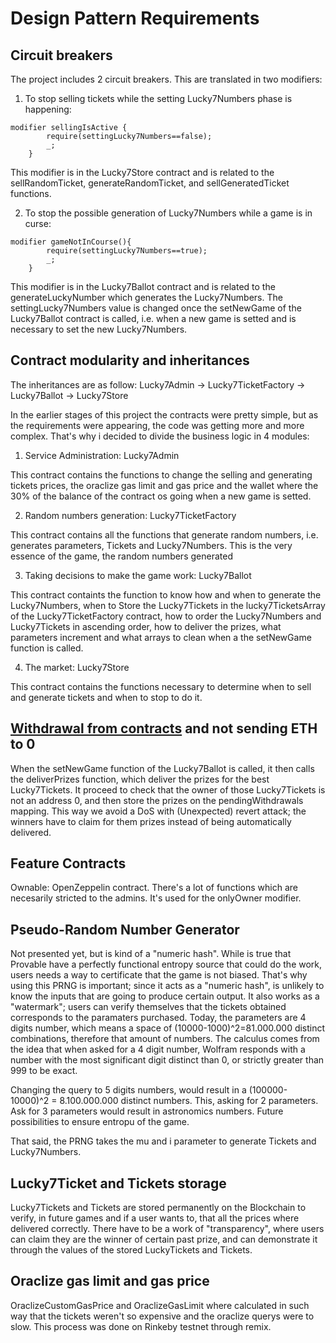 # Design Pattern Requirements
## Circuit breakers
The project includes 2 circuit breakers. This are translated in two modifiers:

1. To stop selling tickets while the setting Lucky7Numbers phase is happening:
```
modifier sellingIsActive {
        require(settingLucky7Numbers==false);
        _;
    }
```
This modifier is in the Lucky7Store contract and is related to the sellRandomTicket, generateRandomTicket, and sellGeneratedTicket functions.

2. To stop the possible generation of Lucky7Numbers while a game is in curse:
```
modifier gameNotInCourse(){
        require(settingLucky7Numbers==true);
        _;
    }
```
This modifier is in the Lucky7Ballot contract and is related to the generateLuckyNumber which generates the Lucky7Numbers. The settingLucky7Numbers value is changed once the setNewGame of the Lucky7Ballot contract is called, i.e. when a new game is setted and is necessary to set the new Lucky7Numbers.

## Contract modularity and inheritances
The inheritances are as follow:
Lucky7Admin -> Lucky7TicketFactory -> Lucky7Ballot -> Lucky7Store

In the earlier stages of this project the contracts were pretty simple, but as the requirements were appearing, the code was getting more and more complex.
That's why i decided to divide the business logic in 4 modules:

1. Service Administration: Lucky7Admin

This contract contains the functions to change the selling and generating tickets prices, the oraclize gas limit and gas price and the wallet where the 30%
of the balance of the contract os going when a new game is setted.

2. Random numbers generation: Lucky7TicketFactory

This contract contains all the functions that generate random numbers, i.e. generates parameters, Tickets and Lucky7Numbers. This is the very essence of the game, the random numbers generated

3. Taking decisions to make the game work: Lucky7Ballot

This contract containts the function to know how and when to generate the Lucky7Numbers, when to Store the Lucky7Tickets in the lucky7TicketsArray of the Lucky7TicketFactory contract, how to order the Lucky7Numbers and Lucky7Tickets in ascending order, how to deliver the prizes, what parameters increment and what arrays to clean when a the setNewGame function is called.

4. The market: Lucky7Store

This contract contains the functions necessary to determine when to sell and generate tickets and when to stop to do it.


## [Withdrawal from contracts](https://solidity.readthedocs.io/en/v0.4.24/common-patterns.html#withdrawal-from-contracts) and not sending ETH to 0
When the setNewGame function of the Lucky7Ballot is called, it then calls the deliverPrizes function, which deliver the prizes for the best Lucky7Tickets. It proceed to check that the owner of those Lucky7Tickets is not an address 0, and then store the prizes on the pendingWithdrawals mapping. This way we avoid a DoS with (Unexpected) revert attack; the winners have to claim for them prizes instead of being automatically delivered.

## Feature Contracts
Ownable: OpenZeppelin contract. There's a lot of functions which are necesarily stricted to the admins. It's used for the onlyOwner modifier.


## Pseudo-Random Number Generator
Not presented yet, but is kind of a "numeric hash". While is true that Provable have a perfectly functional entropy source that could do the work, users needs a way to certificate that the game is not biased. That's why using this PRNG is important; since it acts as a "numeric hash", is unlikely to know the inputs that are going to produce certain output. It also works as a "watermark"; users can verify themselves that the tickets obtained corresponds to the paramaters purchased. Today, the parameters are 4 digits number, which means a space of (10000-1000)^2=81.000.000 distinct combinations, therefore that amount of numbers. The calculus comes from the idea that when asked for a 4 digit number, Wolfram responds with a number with the most significant digit distinct than 0, or strictly greater than 999 to be exact. 

Changing the query to 5 digits numbers, would result in a (100000-10000)^2 = 8.100.000.000 distinct numbers. This, asking for 2 parameters. Ask for 3 parameters would result in astronomics numbers. Future possibilities to ensure entropu of the game.

That said, the PRNG takes the mu and i parameter to generate Tickets and Lucky7Numbers.


## Lucky7Ticket and Tickets storage
Lucky7Tickets and Tickets are stored permanently on the Blockchain to verify, in future games and if a user wants to, that all the prices where delivered correctly. There have to be a work of "transparency", where users can claim they are the winner of certain past prize, and can demonstrate it through the values of the stored LuckyTickets and Tickets.

## Oraclize gas limit and gas price

OraclizeCustomGasPrice and OraclizeGasLimit where calculated in such way that the tickets weren't so expensive and the oraclize querys were to slow. This process was done on Rinkeby testnet through remix.